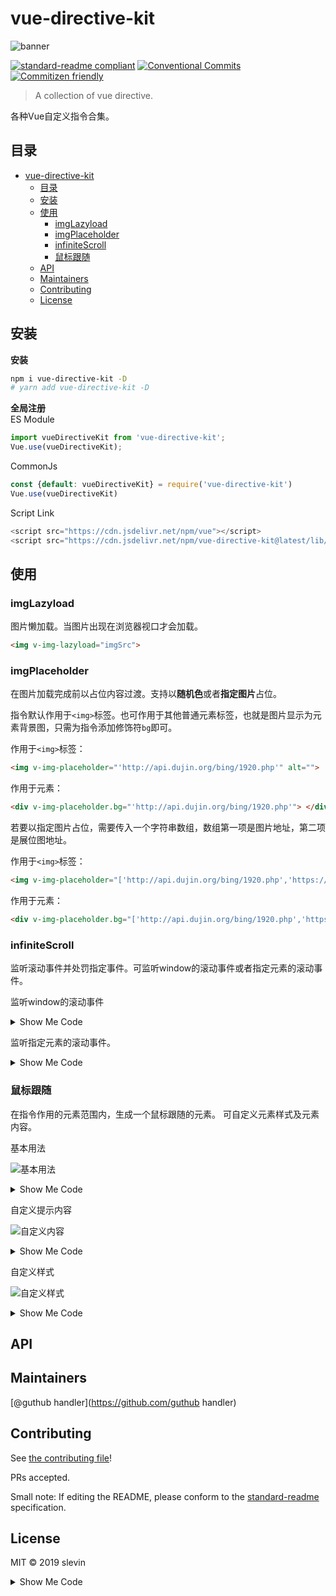 # vue-directive-kit

![banner](examples/assets/logo.png)

[![standard-readme compliant](https://img.shields.io/badge/standard--readme-OK-green.svg?style=flat-square)](https://github.com/RichardLitt/standard-readme)
[![Conventional Commits](https://img.shields.io/badge/Conventional%20Commits-1.0.0-yellow.svg)](https://conventionalcommits.org)
[![Commitizen friendly](https://img.shields.io/badge/commitizen-friendly-brightgreen.svg)](http://commitizen.github.io/cz-cli/)


> A collection of vue directive.

各种Vue自定义指令合集。

## 目录

- [vue-directive-kit](#vue-directive-kit)
  - [目录](#%e7%9b%ae%e5%bd%95)
  - [安装](#%e5%ae%89%e8%a3%85)
  - [使用](#%e4%bd%bf%e7%94%a8)
    - [imgLazyload](#imglazyload)
    - [imgPlaceholder](#imgplaceholder)
    - [infiniteScroll](#infinitescroll)
    - [鼠标跟随](#%e9%bc%a0%e6%a0%87%e8%b7%9f%e9%9a%8f)
  - [API](#api)
  - [Maintainers](#maintainers)
  - [Contributing](#contributing)
  - [License](#license)


## 安装

**安装**
```bash
npm i vue-directive-kit -D
# yarn add vue-directive-kit -D
```

**全局注册**
</br>
ES Module
```javascript
import vueDirectiveKit from 'vue-directive-kit';
Vue.use(vueDirectiveKit);
```

CommonJs
```javascript
const {default: vueDirectiveKit} = require('vue-directive-kit')
Vue.use(vueDirectiveKit)
```

Script Link
```javascript
<script src="https://cdn.jsdelivr.net/npm/vue"></script>
<script src="https://cdn.jsdelivr.net/npm/vue-directive-kit@latest/lib/vue-directive-kit.min.js"></script>
```


## 使用

### imgLazyload
图片懒加载。当图片出现在浏览器视口才会加载。

```html
<img v-img-lazyload="imgSrc">
```

### imgPlaceholder
在图片加载完成前以占位内容过渡。支持以**随机色**或者**指定图片**占位。

指令默认作用于`<img>`标签。也可作用于其他普通元素标签，也就是图片显示为元素背景图，只需为指令添加修饰符`bg`即可。

作用于`<img>`标签：
```html
<img v-img-placeholder="'http://api.dujin.org/bing/1920.php'" alt="">
```

作用于元素：
```html
<div v-img-placeholder.bg="'http://api.dujin.org/bing/1920.php'"> </div>
```

若要以指定图片占位，需要传入一个字符串数组，数组第一项是图片地址，第二项是展位图地址。

作用于`<img>`标签：
```html
<img v-img-placeholder="['http://api.dujin.org/bing/1920.php','https://www.baidu.com/favicon.ico']" alt="">
```

作用于元素：
```html
<div v-img-placeholder.bg="['http://api.dujin.org/bing/1920.php','https://www.baidu.com/favicon.ico']" ></div>
```

### infiniteScroll
监听滚动事件并处罚指定事件。可监听window的滚动事件或者指定元素的滚动事件。

监听window的滚动事件
<details>
<summary>Show Me Code</summary>

```html
<template>
    <div>
        <div class="wrapper" v-infinite-scroll="loadDataOpt">
            <ul class="list">
                <li class="item"> </li>
            </ul>
        </div>
    </div>
</template>

<script>
export default {
    data (){
        return {
            loadDataOpt:{
                loadfn: this.fetchData
            }
        }
    },
    methods:{
        fetchData(){
            console.log(`window滚动触发`);
        }
    }
}
</script>
```
</details>


监听指定元素的滚动事件。

<details>
<summary>Show Me Code</summary>

```html
<template>
    <div>
        <div class="wrapper" ref='wrapper'>
            <ul class="list"  v-infinite-scroll="loadDataOpt">
                <li class="item"> </li>
            </ul>
        </div>
    </div>
</template>

<script>
export default {
    data (){
        return {
            loadDataOpt:{
                loadfn: this.fetchData,
                ref: 'wrapper'
            }
        }
    },
    methods:{
        fetchData(){
            console.log(`指定元素滚动触发`);
        }
    }
}
</script>
```
</details>

### 鼠标跟随

在指令作用的元素范围内，生成一个鼠标跟随的元素。
可自定义元素样式及元素内容。

基本用法

![基本用法](examples/assets/img/docs/默认.gif)

<details>
<summary>Show Me Code</summary>

```html
<div v-follower>case： v-follower</div>
```
</details>


自定义提示内容

![自定义内容](examples/assets/img/docs/自定义内容.gif)

<details>
<summary>Show Me Code</summary>

```js
<template>
    <div v-follower="options">case： v-follower</div>
</template>

<script>
export default {
    data() {
        return {
            options:{
                txt: "自定义内容"
            }
        };
    }
};
</script>
```
</details>


自定义样式

![自定义样式](examples/assets/img/docs/自定义样式.gif)

<details>
<summary>Show Me Code</summary>

```js
<template>
    <div v-follower="options">case： v-follower</div>
</template>

<script>
export default {
    data() {
        return {
            options:{
                txt: "自定义样式",
                style:{
                    "backgroundColor": "#38f",
                    "color": "#fff",
                }
            }
        };
    }
};
</script>
```
</details>


## API

## Maintainers

[@guthub handler](https://github.com/guthub handler)

## Contributing

See [the contributing file](contributing.md)!

PRs accepted.

Small note: If editing the README, please conform to the [standard-readme](https://github.com/RichardLitt/standard-readme) specification.

## License

MIT © 2019 slevin



<details>
<summary>Show Me Code</summary>

code..
</details>
